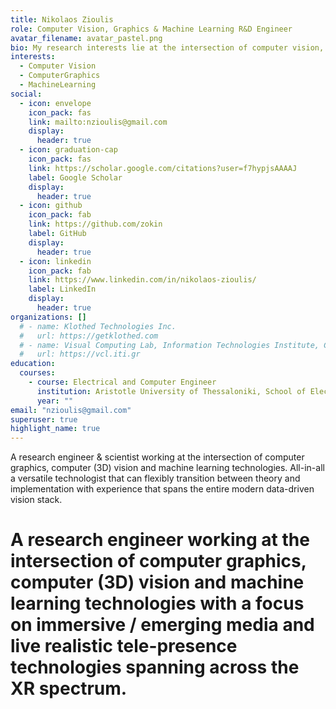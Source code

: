 ```yaml
---
title: Nikolaos Zioulis
role: Computer Vision, Graphics & Machine Learning R&D Engineer
avatar_filename: avatar_pastel.png
bio: My research interests lie at the intersection of computer vision, computer graphics and modern data-driven approaches.
interests:
  - Computer Vision
  - ComputerGraphics
  - MachineLearning
social:
  - icon: envelope
    icon_pack: fas
    link: mailto:nzioulis@gmail.com
    display:
      header: true
  - icon: graduation-cap
    icon_pack: fas
    link: https://scholar.google.com/citations?user=f7hypjsAAAAJ
    label: Google Scholar
    display:
      header: true
  - icon: github
    icon_pack: fab
    link: https://github.com/zokin
    label: GitHub
    display:
      header: true
  - icon: linkedin
    icon_pack: fab
    link: https://www.linkedin.com/in/nikolaos-zioulis/
    label: LinkedIn
    display:
      header: true
organizations: []
  # - name: Klothed Technologies Inc.
  #   url: https://getklothed.com
  # - name: Visual Computing Lab, Information Technologies Institute, Centre for Research and Technology Hellas
  #   url: https://vcl.iti.gr
education:
  courses:
    - course: Electrical and Computer Engineer
      institution: Aristotle University of Thessaloniki, School of Electrical and Computer Engineering
      year: ""
email: "nzioulis@gmail.com"
superuser: true
highlight_name: true
---
```

A research engineer & scientist working at the intersection of computer graphics, computer (3D) vision and machine learning technologies. All-in-all a versatile technologist that can flexibly transition between theory and implementation with experience that spans the entire modern data-driven vision stack.
# A research engineer working at the intersection of **computer graphics**, **computer (3D) vision** and **machine learning** technologies with a focus on immersive / emerging media and live realistic tele-presence technologies spanning across the XR spectrum.
